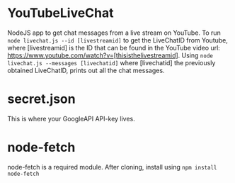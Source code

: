 # YouTubeLiveChat
NodeJS app to get chat messages from a live stream on YouTube. To run <code>node livechat.js --id [livestreamid]</code> to get the LiveChatID from Youtube, where [livestreamid] is the ID that can be found in the YouTube video url: https://www.youtube.com/watch?v=[thisisthelivestreamid]. Using <code>node livechat.js --messages [livechatid]</code> where [livechatid] the previously obtained LiveChatID, prints out all the chat messages.

# secret.json
This is where your GoogleAPI API-key lives.

# node-fetch
node-fetch is a required module. After cloning, install using <code>npm install node-fetch</code>
